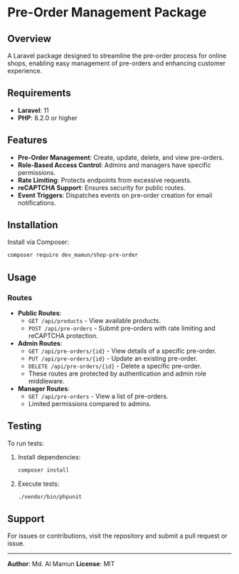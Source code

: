 # Pre-Order Management Package

## Overview
A Laravel package designed to streamline the pre-order process for online shops, enabling easy management of pre-orders and enhancing customer experience.

## Requirements
- **Laravel**: 11
- **PHP**: 8.2.0 or higher

## Features
- **Pre-Order Management**: Create, update, delete, and view pre-orders.
- **Role-Based Access Control**: Admins and managers have specific permissions.
- **Rate Limiting**: Protects endpoints from excessive requests.
- **reCAPTCHA Support**: Ensures security for public routes.
- **Event Triggers**: Dispatches events on pre-order creation for email notifications.

## Installation
Install via Composer:
   ```bash
   composer require dev_mamun/shop-pre-order
   ```

## Usage
### Routes
- **Public Routes**:
  - `GET /api/products` - View available products.
  - `POST /api/pre-orders` - Submit pre-orders with rate limiting and reCAPTCHA protection.
- **Admin Routes**:
  - `GET /api/pre-orders/{id}` - View details of a specific pre-order.
  - `PUT /api/pre-orders/{id}` - Update an existing pre-order.
  - `DELETE /api/pre-orders/{id}` - Delete a specific pre-order.
  - These routes are protected by authentication and admin role middleware.
- **Manager Routes**:
  - `GET /api/pre-orders` - View a list of pre-orders.
  - Limited permissions compared to admins.

## Testing
To run tests:
1. Install dependencies:
   ```bash
   composer install
   ```
2. Execute tests:
   ```bash
   ./vendor/bin/phpunit
   ```

## Support
For issues or contributions, visit the repository and submit a pull request or issue.

---
**Author**: Md. Al Mamun
**License**: MIT

